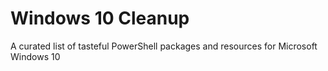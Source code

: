 # Windows 10 Cleanup
A curated list of tasteful PowerShell packages and resources for Microsoft Windows 10
